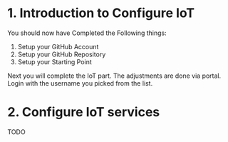 # 1. Introduction to Configure IoT

You should now have Completed the Following things:
1. Setup your GitHub Account
2. Setup your GitHub Repository
3. Setup your Starting Point

Next you will complete the IoT part. The adjustments are done via portal. Login with the username you picked from the list.

# 2. Configure IoT services

TODO